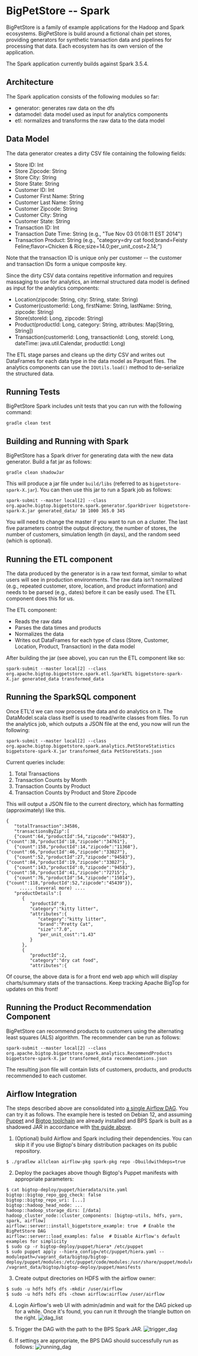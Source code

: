 <!--
  Licensed to the Apache Software Foundation (ASF) under one or more
  contributor license agreements.  See the NOTICE file distributed with
  this work for additional information regarding copyright ownership.
  The ASF licenses this file to You under the Apache License, Version 2.0
  (the "License"); you may not use this file except in compliance with
  the License.  You may obtain a copy of the License at

       http://www.apache.org/licenses/LICENSE-2.0

  Unless required by applicable law or agreed to in writing, software
  distributed under the License is distributed on an "AS IS" BASIS,
  WITHOUT WARRANTIES OR CONDITIONS OF ANY KIND, either express or implied.
  See the License for the specific language governing permissions and
  limitations under the License.
-->
BigPetStore -- Spark
====================

BigPetStore is a family of example applications for the Hadoop and Spark
ecosystems. BigPetStore is build around a fictional chain pet stores,
providing generators for synthetic transaction data and pipelines for
processing that data. Each ecosystem has its own version of the
application.

The Spark application currently builds against Spark 3.5.4.

Architecture
------------
The Spark application consists of the following modules so far:

* generator: generates raw data on the dfs
* datamodel: data model used as input for analytics components
* etl: normalizes and transforms the raw data to the data model

Data Model
----------

The data generator creates a dirty CSV file containing the following fields:

* Store ID: Int
* Store Zipcode: String
* Store City: String
* Store State: String
* Customer ID: Int
* Customer First Name: String
* Customer Last Name: String
* Customer Zipcode: String
* Customer City: String
* Customer State: String
* Transaction ID: Int
* Transaction Date Time: String (e.g., "Tue Nov 03 01:08:11 EST 2014")
* Transaction Product: String (e.g., "category=dry cat food;brand=Feisty Feline;flavor=Chicken & Rice;size=14.0;per_unit_cost=2.14;")

Note that the transaction ID is unique only per customer -- the customer and transaction IDs form a unique composite key.

Since the dirty CSV data contains repetitive information and requires massaging to use for analytics, an
internal structured data model is defined as input for the analytics components:

* Location(zipcode: String, city: String, state: String)
* Customer(customerId: Long, firstName: String, lastName: String, zipcode: String)
* Store(storeId: Long, zipcode: String)
* Product(productId: Long, category: String, attributes: Map[String, String])
* Transaction(customerId: Long, transactionId: Long, storeId: Long, dateTime: java.util.Calendar, productId: Long)

The ETL stage parses and cleans up the dirty CSV and writes out DataFrames for each data type in the data model as
Parquet files. The analytics components can use the `IOUtils.load()` method to de-serialize the structured data.

Running Tests
-------------
BigPetStore Spark includes unit tests that you can run with the following command:

```
gradle clean test
```

Building and Running with Spark
-------------------------------
BigPetStore has a Spark driver for generating data with the new data generator.
Build a fat jar as follows:

```
gradle clean shadowJar
```

This will produce a jar file under `build/libs` (referred to as `bigpetstore-spark-X.jar`). You can then
use this jar to run a Spark job as follows:

```
spark-submit --master local[2] --class org.apache.bigtop.bigpetstore.spark.generator.SparkDriver bigpetstore-spark-X.jar generated_data/ 10 1000 365.0 345
```

You will need to change the master if you want to run on a cluster. The last five parameters control the output directory,
the number of stores, the number of customers, simulation length (in days), and the random seed (which is optional).


Running the ETL component
-------------------------
The data produced by the generator is in a raw text format, similar to what users will see in production environments.
The raw data isn't normalized (e.g., repeated customer, store, location, and product information) and needs to be parsed
(e.g., dates) before it can be easily used.  The ETL component does this for us.

The ETL component:

* Reads the raw data
* Parses the data times and products
* Normalizes the data
* Writes out DataFrames for each type of class (Store, Customer, Location, Product, Transaction) in the data model

After building the jar (see above), you can run the ETL component like so:

```
spark-submit --master local[2] --class org.apache.bigtop.bigpetstore.spark.etl.SparkETL bigpetstore-spark-X.jar generated_data transformed_data
```

Running the SparkSQL component
-------------------------------

Once ETL'd we can now process the data and do analytics on it. The DataModel.scala class itself is used to read/write classes
from files. To run the analytics job, which outputs a JSON file at the end, you now will run the following:

```
spark-submit --master local[2] --class org.apache.bigtop.bigpetstore.spark.analytics.PetStoreStatistics bigpetstore-spark-X.jar transformed_data PetStoreStats.json
```

Current queries include:

1. Total Transactions
2. Transaction Counts by Month
3. Transaction Counts by Product
4. Transaction Counts by Product and Store Zipcode

This will output a JSON file to the current directory, which has formatting (approximately) like this.

```
{
   "totalTransaction":34586,
   "transactionsByZip":[
   {"count":64,"productId":54,"zipcode":"94583"},{"count":38,"productId":18,"zipcode":"34761"},
   {"count":158,"productId":14,"zipcode":"11368"},{"count":66,"productId":46,"zipcode":"33027"},
   {"count":52,"productId":27,"zipcode":"94583"},{"count":84,"productId":19,"zipcode":"33027"},
   {"count":143,"productId":0,"zipcode":"94583"},{"count":58,"productId":41,"zipcode":"72715"},
   {"count":76,"productId":54,"zipcode":"15014"},{"count":118,"productId":52,"zipcode":"45439"}},
     ..... (several more) ....
   "productDetails":[
      {
         "productId":0,
         "category":"kitty litter",
         "attributes":{
            "category":"kitty litter",
            "brand":"Pretty Cat",
            "size":"7.0",
            "per_unit_cost":"1.43"
         }
      },
      {
         "productId":2,
         "category":"dry cat food",
         "attributes":{
```

Of course, the above data is for a front end web app which will display charts/summary stats of the transactions.
Keep tracking Apache BigTop for updates on this front!

Running the Product Recommendation Component
--------------------------------------------

BigPetStore can recommend products to customers using the alternating least squares (ALS) algorithm. The recommender can be run as follows:

```
spark-submit --master local[2] --class org.apache.bigtop.bigpetstore.spark.analytics.RecommendProducts bigpetstore-spark-X.jar transformed_data recommendations.json
```

The resulting json file will contain lists of customers, products, and products recommended to each customer.

Airflow Integration
--------------------------------------------

The steps described above are consolidated into [a single Airflow DAG](../../bigtop-deploy/puppet/modules/airflow/templates/example_bigpetstore.py).
You can try it as follows. The example here is tested on Debian 12, and assuming [Puppet](../../bigtop_toolchain/bin/puppetize.sh) and [Bigtop toolchain](../../bigtop_toolchain/README.md) are already installed and BPS Spark is built as a shadowed JAR in accordance with [the guide above](#building-and-running-with-spark).

1. (Optional) build Airflow and Spark including their dependencies.
   You can skip it if you use Bigtop's binary distribution packages on its public repository.

```
$ ./gradlew allclean airflow-pkg spark-pkg repo -Dbuildwithdeps=true
```

2. Deploy the packages above though Bigtop's Puppet manifests with appropriate parameters:

```
$ cat bigtop-deploy/puppet/hieradata/site.yaml
bigtop::bigtop_repo_gpg_check: false
bigtop::bigtop_repo_uri: [...]
bigtop::hadoop_head_node: ...
hadoop::hadoop_storage_dirs: [/data]
hadoop_cluster_node::cluster_components: [bigtop-utils, hdfs, yarn, spark, airflow]
airflow::server::install_bigpetstore_example: true  # Enable the BigPetStore DAG
airflow::server::load_examples: false  # Disable Airflow's default examples for simplicity
$ sudo cp -r bigtop-deploy/puppet/hiera* /etc/puppet
$ sudo puppet apply --hiera_config=/etc/puppet/hiera.yaml --modulepath=/vagrant_data/bigtop/bigtop-deploy/puppet/modules:/etc/puppet/code/modules:/usr/share/puppet/modules /vagrant_data/bigtop/bigtop-deploy/puppet/manifests
```

3. Create output directories on HDFS with the airflow owner:

```
$ sudo -u hdfs hdfs dfs -mkdir /user/airflow
$ sudo -u hdfs hdfs dfs -chown airflow:airflow /user/airflow
```

4. Login Airflow's web UI with admin/admin and wait for the DAG picked up for a while.
   Once it's found, you can run it through the triangle button on the right.
   ![dag_list](images/dag_list.png)

5. Trigger the DAG with the path to the BPS Spark JAR.
   ![trigger_dag](images/trigger_dag.png)

6. If settings are appropriate, the BPS DAG should successfully run as follows:
   ![running_dag](images/running_dag.png)
